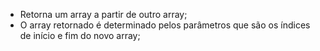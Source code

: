 * Retorna um array a partir de outro array;
* O array retornado é determinado pelos parâmetros que são os índices de início e fim do novo array;